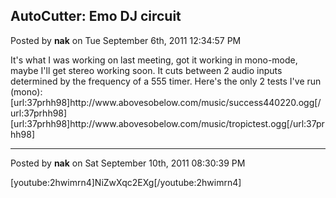 ## AutoCutter: Emo DJ circuit
Posted by **nak** on Tue September 6th, 2011 12:34:57 PM

It's what I was working on last meeting, got it working in mono-mode, maybe I'll get stereo working soon. It cuts between 2 audio inputs determined by the frequency of a 555 timer.
Here's the only 2 tests I've run (mono):
[url:37prhh98]http&#58;//www&#46;abovesobelow&#46;com/music/success440220&#46;ogg[/url:37prhh98] [url:37prhh98]http&#58;//www&#46;abovesobelow&#46;com/music/tropictest&#46;ogg[/url:37prhh98]

--------------------------------------------------------------------------------

Posted by **nak** on Sat September 10th, 2011 08:30:39 PM

[youtube:2hwimrn4]NiZwXqc2EXg[/youtube:2hwimrn4]

